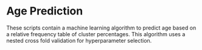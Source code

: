 # Age Prediction
These scripts contain a machine learning algorithm to predict age based on a relative frequency table of cluster percentages. This algorithm uses a nested cross fold validation for hyperparameter selection.
